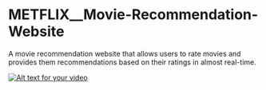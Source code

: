 # METFLIX__Movie-Recommendation-Website
A movie recommendation website that allows users to rate movies and provides them recommendations based on their ratings in almost real-time.

[![Alt text for your video](http:/img.youtube/vi/g49AAWAdKV8/0.jpg)](https://www.youtube.com/watch?v=g49AAWAdKV8)
